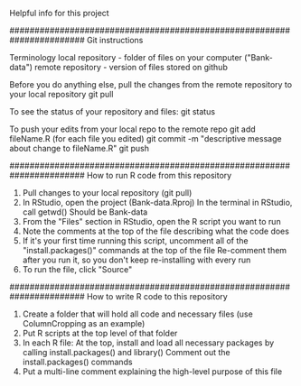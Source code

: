 Helpful info for this project


#######################################################################
Git instructions

Terminology
	local repository - folder of files on your computer ("Bank-data")
	remote repository - version of files stored on github

Before you do anything else, pull the changes from the remote repository to your local repository
	git pull

To see the status of your repository and files:
	git status

To push your edits from your local repo to the remote repo
	git add fileName.R (for each file you edited)
	git commit -m "descriptive message about change to fileName.R"
	git push
	


#######################################################################
How to run R code from this repository

1) Pull changes to your local repository (git pull)
2) In RStudio, open the project (Bank-data.Rproj)
	In the terminal in RStudio, call getwd()
	Should be Bank-data
3) From the "Files" section in RStudio, open the R script you want to run
4) Note the comments at the top of the file describing what the code does
5) If it's your first time running this script, uncomment all of the "install.packages()"
     commands at the top of the file
     	Re-comment them after you run it, so you don't keep re-installing with every run
6) To run the file, click "Source"




#######################################################################
How to write R code to this repository

1) Create a folder that will hold all code and necessary files (use ColumnCropping as an example)
2) Put R scripts at the top level of that folder
3) In each R file:
	At the top, install and load all necessary packages by calling install.packages() and library()
	Comment out the install.packages() commands
3) Put a multi-line comment explaining the high-level purpose of this file
